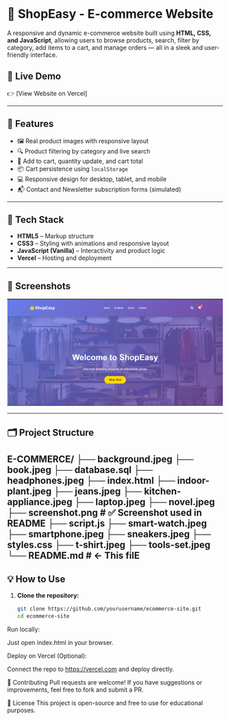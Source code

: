 # 🛒 ShopEasy - E-commerce Website

A responsive and dynamic e-commerce website built using **HTML, CSS, and JavaScript**, allowing users to browse products, search, filter by category, add items to a cart, and manage orders — all in a sleek and user-friendly interface.

## 🚀 Live Demo

👉 [View Website on Vercel]  

---

## 📁 Features

- 🖼️ Real product images with responsive layout
- 🔍 Product filtering by category and live search
- 🛒 Add to cart, quantity update, and cart total
- 📦 Cart persistence using `localStorage`
- 💻 Responsive design for desktop, tablet, and mobile
- 📬 Contact and Newsletter subscription forms (simulated)

---

## 🧰 Tech Stack

- **HTML5** – Markup structure
- **CSS3** – Styling with animations and responsive layout
- **JavaScript (Vanilla)** – Interactivity and product logic
- **Vercel** – Hosting and deployment

---

## 📸 Screenshots

![Homepage Screenshot](./screenshot.png)

---

## 🗂️ Project Structure

E-COMMERCE/
├── background.jpeg
├── book.jpeg
├── database.sql
├── headphones.jpeg
├── index.html
├── indoor-plant.jpeg
├── jeans.jpeg
├── kitchen-appliance.jpeg
├── laptop.jpeg
├── novel.jpeg
├── screenshot.png # ✅ Screenshot used in README
├── script.js
├── smart-watch.jpeg
├── smartphone.jpeg
├── sneakers.jpeg
├── styles.css
├── t-shirt.jpeg
├── tools-set.jpeg
└── README.md # ← This filE
---

## 💡 How to Use

1. **Clone the repository:**
   ```bash
   git clone https://github.com/yourusername/ecommerce-site.git
   cd ecommerce-site
Run locally:

Just open index.html in your browser.

Deploy on Vercel (Optional):

Connect the repo to https://vercel.com and deploy directly.

🤝 Contributing
Pull requests are welcome! If you have suggestions or improvements, feel free to fork and submit a PR.

📄 License
This project is open-source and free to use for educational purposes.

